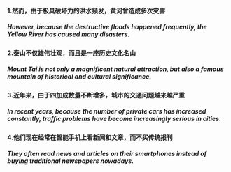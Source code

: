 #### 1.然而，由于极具破坏力的洪水频发，黄河曾造成多次灾害

##### However, because the destructive floods happened frequently, the Yellow River has caused many disasters.

#### 2.泰山不仅雄伟壮观，而且是一座历史文化名山

##### Mount Tai is not only a magnificent natural attraction, but also a famous mountain of historical and cultural significance.

#### 3.近年来，由于四加成数量不断增多，城市的交通问题越来越严重

##### In recent years, because the number of private cars has increased constantly, traffic problems have become increasingly serious in cities.

#### 4.他们现在经常在智能手机上看新闻和文章，而不买传统报刊

##### They often read news and articles on their smartphones instead of buying traditional newspapers nowadays.